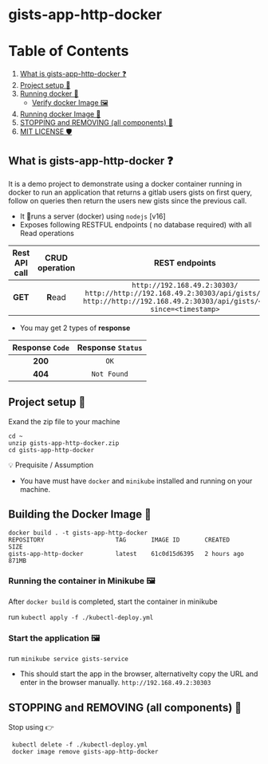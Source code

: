 # gists-app-http-docker

# Table of Contents


1. [What is gists-app-http-docker ❓](#what-is-gists-app-http-docker-)
2. [Project setup 💼](#project-setup-)
3. [Running docker 🐋](#running-docker-)
   * [Verify docker Image 🖼️](#verify-docker-image-) 
4. [Running docker Image 🎽](#running-docker-image-)
5. [STOPPING and REMOVING (all components) 🛑](#stopping-docker-docker-container-)
6. [MIT LICENSE 🛡️ ](#license-)


## What is gists-app-http-docker ❓

It is a demo project to demonstrate using a docker container running in docker to run an application that returns a gitlab users gists on first query, follow on queries then return the users new gists since the previous call.

- It 🏃runs a server (docker) using `nodejs` [v16] 
- Exposes following  RESTFUL endpoints ( no database required) with all Read operations

|**Rest API** call          | **CRUD** operation | REST endpoints|
|:----:                 |:----:           |:----:|
|**GET**                | **R**ead        | `http://192.168.49.2:30303/` <br /> `http://http://192.168.49.2:30303/api/gists/<user>`  <br /> `http://http://192.168.49.2:30303/api/gists/<user>?since=<timestamp>`|
 
 - You may get 2 types of **response**
 
  |Response `Code`  | Response `Status` |
  |:---------------:|:-----------------:|
  |     **200**     |       `OK`        |
  |     **404**     |    `Not Found`    |
  

## Project setup 💼

Exand the zip file to your machine 

```shell
cd ~
unzip gists-app-http-docker.zip
cd gists-app-http-docker
```

💡 Prequisite / Assumption
- You have must have `docker` and `minikube` installed and running on your machine.


## Building the Docker Image 🐋

```
docker build . -t gists-app-http-docker
REPOSITORY                    TAG       IMAGE ID       CREATED       SIZE
gists-app-http-docker         latest    61c0d15d6395   2 hours ago   871MB
```

### Running the container in Minikube 🖼️

After `docker build` is completed, start the container in minikube

run `kubectl apply -f ./kubectl-deploy.yml`

### Start the application 🖼️
run `minikube service gists-service`
- This should start the app in the browser, alternativelty copy the URL and enter in the browser manually.
`http://192.168.49.2:30303`

## STOPPING and REMOVING (all components) 🛑

Stop using 👉 
  ```shell
   kubectl delete -f ./kubectl-deploy.yml
   docker image remove gists-app-http-docker